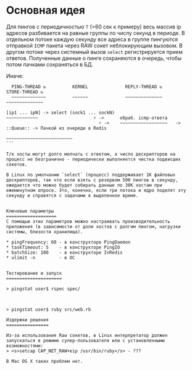 Основная идея
============

Для пингов с периодичностью `T` (=60 сек к примеру) весь массив ip aдресов разбивается на равные группы по числу секунд в периоде. В отдельном потоке каждую секунду все адреса в группе пингуются отправкой `ICMP` пакета через RAW сокет неблокирующим вызовом. В другом потоке через системный вызов `select` регистрируется прием ответов. Полученные данные о пинге сохраняются в очередь, чтобы потом пачками сохраняться в БД.

Иначе:
````
  PING-THREAD ↻          KERNEL              REPLY-THREAD ↻                      STORE-THREAD ↻       
  ~~~~~~~~~~~~~          ~~~~~~              ~~~~~~~~~~~~~~                      ~~~~~~~~~~~~~~              
 
[ip1 ... ipN] -> select (sock1 ... sockN)
~~~~~~~~~~~~                     ⚡ ->      обраб. icmp-ответа               
                                   ⚡ ->    ~~~~~~~~~~~~~~~~~~   -> ::Queue:: -> Пачкой из очереди в Redis
                                                                                ~~~~~~~~~~~~~~~~~~~~~~~~~
```

Т/к хосты могут долго молчать с ответом, а число дескрипторов на процесс не безгранично - периодически выполняется чистка подвисших сокетов.

В Linux по умолчанию `select` (процесс) поддерживает 1К файловых дескрипторов, так что если взять с резервом 500 пингов в секунду, ожидается что можно будет собирать данные по 30К хостам при ежеминутном опросе. Это, конечно, если три потока и ядро поделят эту секунду и справятся с задачами в выделенное время.


Ключевые параметры
===================
С помощью этих параметров можно настраивать производительность приложения (в зависимости от доли хостов с долгим пингом, нагрузки системы, близости хранилища).

* pingFrequency: 60 - в конструкторе PingDaemon
* taskTimeout: 5    - в конструкторе PingIO
* batchSize: 100    - в конструкторе InRedis
* ulimit -n         - в ОС


Тестирование и запуск
=====================

> pingstat user$ rspec spec/



> pingstat user$ ruby src/web.rb

Издержки решения
================

Из-за использования Raw сокетов, в Linux интерпретатор должен запускаться в режиме супер-пользователя или с установленными возможностями:
> <s>setcap CAP_NET_RAW+eip /usr/bin/ruby</s> - ???

В Mac OS X таких проблем нет.
